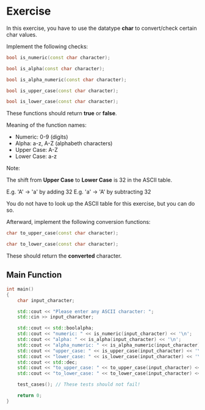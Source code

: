 # Exercise

In this exercise, you have to use the datatype **char** to convert/check certain char values.

Implement the following checks:

```cpp
bool is_numeric(const char character);

bool is_alpha(const char character);

bool is_alpha_numeric(const char character);

bool is_upper_case(const char character);

bool is_lower_case(const char character);
```

These functions should return **true** or **false**.

Meaning of the function names:

- Numeric: 0-9 (digits)
- Alpha: a-z, A-Z (alphabeth characters)
- Upper Case: A-Z
- Lower Case: a-z

Note:

The shift from **Upper Case** to **Lower Case** is 32 in the ASCII table.  

E.g. 'A' -> 'a' by adding 32
E.g. 'a' -> 'A' by subtracting 32

You do not have to look up the ASCII table for this exercise, but you can do so.

Afterward, implement the following conversion functions:

```cpp
char to_upper_case(const char character);

char to_lower_case(const char character);
```

These should return the **converted** character.

## Main Function

```cpp
int main()
{
    char input_character;

    std::cout << "Please enter any ASCII character: ";
    std::cin >> input_character;

    std::cout << std::boolalpha;
    std::cout << "numeric: " << is_numeric(input_character) << '\n';
    std::cout << "alpha: " << is_alpha(input_character) << '\n';
    std::cout << "alpha_numeric: " << is_alpha_numeric(input_character) << '\n';
    std::cout << "upper_case: " << is_upper_case(input_character) << '\n';
    std::cout << "lower_case: " << is_lower_case(input_character) << '\n';
    std::cout << std::dec;
    std::cout << "to_upper_case: " << to_upper_case(input_character) << '\n';
    std::cout << "to_lower_case: " << to_lower_case(input_character) << '\n';

    test_cases(); // These tests should not fail!

    return 0;
}
```
